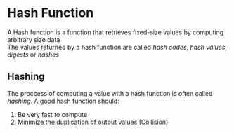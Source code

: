 # Hash Function
A Hash function is a function that retrieves fixed-size values by computing arbitrary size data  
The values returned by a hash function are called *hash codes*, *hash values*, *digests* or *hashes*

## Hashing 
The proccess of computing a value with a hash function is often called *hashing*. A good hash function should:
1. Be very fast to compute
2. Minimize the duplication of output values (Collision)
